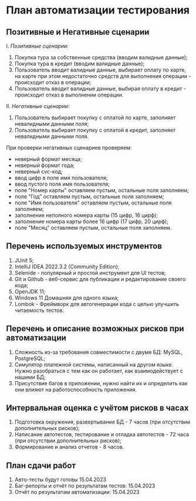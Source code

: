 # План автоматизации тестирования

## Позитивные и Негативные сценарии

I. *Позитивные сценарии:*
1. Покупка тура за собственные средства (вводим валидные данные);
2. Покупка тура в кредит (вводим валидные данные);
3. Пользователь вводит валидные данные, выбирает оплату по карте, на карте при этом недостаточно средств для выполнения операции - происходит отказ в операции; 
4. Пользователь вводит валидные данные, выбирая оплату в кредит - происходит отказ в выполнении операции.

II. *Негативные сценарии:*
1. Пользователь выбирает покупку с оплатой по карте, заполняет невалидными данными поля;
2. Пользователь выбирает покупку с оплатой в кредит, заполняет невалидными данными поля.

При проверки негативных сценариев проверяем:
* неверный формат месяца; 
* неверный формат года; 
* неверный cvc-код;
* ввод цифр в поле имя пользователя; 
* ввод пустого поля имя пользователя;
* поле "Номер карты" оставляем пустым, остальные поля заполняем;
* поле "Год" оставляем пустым, остальные поля заполняем;
* поле "Имя пользователя" оставляем пустым, остальные поля заполняем;
* заполнение неполного номера карты (15 цифр, 16 цирф);
* заполнение  номера карты более 16 цифр (17 цифр, 20 цирф);
* поле "Месяц" оставляем пустым, остальные поля заполняем.


## Перечень используемых инструментов
1. JUnit 5;
2. IntelliJ IDEA 2022.3.2 (Community Edition);
3. Selenide - популярный и простой инструмент для UI тестов;
4. Git и Github - веб-сервис для публикации и редактирование своего кода;
5. OpenJDK 11;
6. Windows 11 Домашняя для одного языка;
7. Lombok - Фреймворк для автогенерации кода с целью улучшить читаемость тестов.

## Перечень и описание возможных рисков при автоматизации
1. Сложность из-за требования совместимости с двумя БД: MySQL, PostgreSQL;
2. Симулятор платежной системы, написанный на другом языке. Нужно разобраться с тем как он работает, как взаимодействует с нашими БД;
3. Присутствие багов в приложении, нужно найти их и определить как они влияют на работоспособность приложения.

## Интервальная оценка с учётом рисков в часах
1. Подготовка окружения, развертывание БД - 7 часов (при отсутствии дополнительных рисков);
2. Написание автотестов, тестирование и отладка автотестов - 72 часа (при отсутствии дополнительных рисков);
3. Формирование и анализ отчетов - 8 часов.

## План сдачи работ
1. Авто-тесты будут готовы 15.04.2023
2. Баг-репорты и отчёт по результатам тестов: 15.04.2023
3. Отчёт по результатам автоматизации: 15.04.2023

